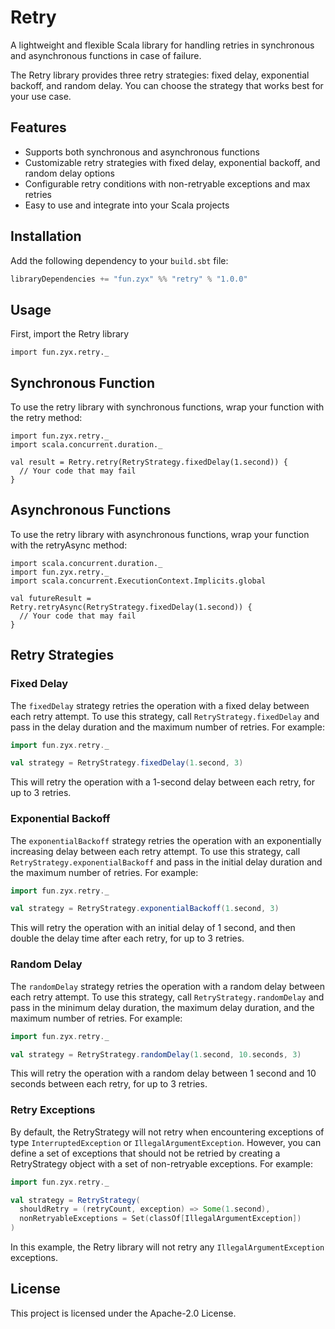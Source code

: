 # Retry

A lightweight and flexible Scala library for handling retries in synchronous and asynchronous functions
in case of failure.

The Retry library provides three retry strategies: fixed delay, exponential backoff, and random delay. 
You can choose the strategy that works best for your use case.

## Features

- Supports both synchronous and asynchronous functions
- Customizable retry strategies with fixed delay, exponential backoff, and random delay options
- Configurable retry conditions with non-retryable exceptions and max retries
- Easy to use and integrate into your Scala projects

## Installation

Add the following dependency to your `build.sbt` file:

```scala
libraryDependencies += "fun.zyx" %% "retry" % "1.0.0"
```
## Usage

First, import the Retry library

```
import fun.zyx.retry._

```


## Synchronous Function
To use the retry library with synchronous functions, wrap your function with the retry method:

```
import fun.zyx.retry._
import scala.concurrent.duration._

val result = Retry.retry(RetryStrategy.fixedDelay(1.second)) {
  // Your code that may fail
}

```

## Asynchronous Functions

To use the retry library with asynchronous functions, wrap your function with the retryAsync method:

```
import scala.concurrent.duration._
import fun.zyx.retry._
import scala.concurrent.ExecutionContext.Implicits.global

val futureResult = Retry.retryAsync(RetryStrategy.fixedDelay(1.second)) {
  // Your code that may fail
}
```

## Retry Strategies

### Fixed Delay
The `fixedDelay` strategy retries the operation with a fixed delay between each retry attempt. 
To use this strategy, call `RetryStrategy.fixedDelay` and pass in the delay duration and the maximum number of retries. 
For example:

```scala
import fun.zyx.retry._

val strategy = RetryStrategy.fixedDelay(1.second, 3)

```

This will retry the operation with a 1-second delay between each retry, for up to 3 retries.

### Exponential Backoff

The `exponentialBackoff` strategy retries the operation with an exponentially increasing delay between each retry 
attempt. To use this strategy, call `RetryStrategy.exponentialBackoff` and pass in the initial delay duration 
and the maximum number of retries. For example:

```scala
import fun.zyx.retry._

val strategy = RetryStrategy.exponentialBackoff(1.second, 3)

```
This will retry the operation with an initial delay of 1 second, and then double the delay time after each retry, 
for up to 3 retries.


### Random Delay
The `randomDelay` strategy retries the operation with a random delay between each retry attempt. 
To use this strategy, call `RetryStrategy.randomDelay` and pass in the minimum delay duration, 
the maximum delay duration, and the maximum number of retries. For example:

```scala
import fun.zyx.retry._

val strategy = RetryStrategy.randomDelay(1.second, 10.seconds, 3)

```
This will retry the operation with a random delay between 1 second and 10 seconds between each retry, for up to 3 retries.


### Retry Exceptions
By default, the RetryStrategy will not retry when encountering exceptions of type `InterruptedException` or 
`IllegalArgumentException`. However, you can define a set of exceptions that 
should not be retried by creating a RetryStrategy object with a set of non-retryable exceptions. For example:

```scala
import fun.zyx.retry._

val strategy = RetryStrategy(
  shouldRetry = (retryCount, exception) => Some(1.second),
  nonRetryableExceptions = Set(classOf[IllegalArgumentException])
)

```

In this example, the Retry library will not retry any `IllegalArgumentException` exceptions.





## License
This project is licensed under the Apache-2.0 License.



